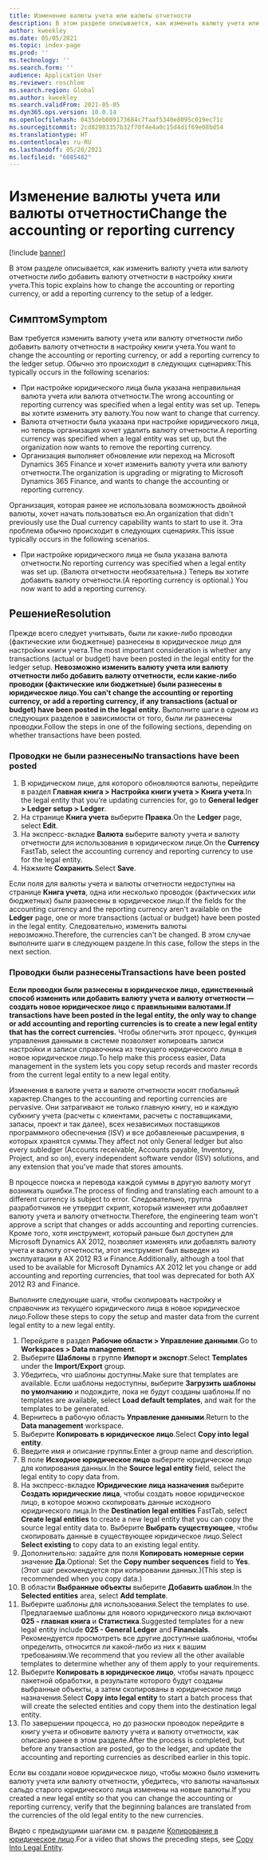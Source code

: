 ```yaml
---
title: Изменение валюты учета или валюты отчетности
description: В этом разделе описывается, как изменить валюту учета или валюту отчетности либо добавить валюту отчетности в настройку книги учета.
author: kweekley
ms.date: 05/05/2021
ms.topic: index-page
ms.prod: ''
ms.technology: ''
ms.search.form: ''
audience: Application User
ms.reviewer: roschlom
ms.search.region: Global
ms.author: kweekley
ms.search.validFrom: 2021-05-05
ms.dyn365.ops.version: 10.0.14
ms.openlocfilehash: 0435deb009173684c7faaf5340e8095c019ec71c
ms.sourcegitcommit: 2cd82983357b32f70f4e4a0c15d4d1f69e08bd54
ms.translationtype: HT
ms.contentlocale: ru-RU
ms.lasthandoff: 05/20/2021
ms.locfileid: "6085482"
---
```

# <a name="change-the-accounting-or-reporting-currency"></a><span data-ttu-id="9c4c2-103">Изменение валюты учета или валюты отчетности</span><span class="sxs-lookup"><span data-stu-id="9c4c2-103">Change the accounting or reporting currency</span></span>

[!include [banner](../includes/banner.md)]

<span data-ttu-id="9c4c2-104">В этом разделе описывается, как изменить валюту учета или валюту отчетности либо добавить валюту отчетности в настройку книги учета.</span><span class="sxs-lookup"><span data-stu-id="9c4c2-104">This topic explains how to change the accounting or reporting currency, or add a reporting currency to the setup of a ledger.</span></span>

## <a name="symptom"></a><span data-ttu-id="9c4c2-105">Симптом</span><span class="sxs-lookup"><span data-stu-id="9c4c2-105">Symptom</span></span>

<span data-ttu-id="9c4c2-106">Вам требуется изменить валюту учета или валюту отчетности либо добавить валюту отчетности в настройку книги учета.</span><span class="sxs-lookup"><span data-stu-id="9c4c2-106">You want to change the accounting or reporting currency, or add a reporting currency to the ledger setup.</span></span> <span data-ttu-id="9c4c2-107">Обычно это происходит в следующих сценариях:</span><span class="sxs-lookup"><span data-stu-id="9c4c2-107">This typically occurs in the following scenarios:</span></span>

- <span data-ttu-id="9c4c2-108">При настройке юридического лица была указана неправильная валюта учета или валюта отчетности.</span><span class="sxs-lookup"><span data-stu-id="9c4c2-108">The wrong accounting or reporting currency was specified when a legal entity was set up.</span></span> <span data-ttu-id="9c4c2-109">Теперь вы хотите изменить эту валюту.</span><span class="sxs-lookup"><span data-stu-id="9c4c2-109">You now want to change that currency.</span></span>
- <span data-ttu-id="9c4c2-110">Валюта отчетности была указана при настройке юридического лица, но теперь организация хочет удалить валюту отчетности.</span><span class="sxs-lookup"><span data-stu-id="9c4c2-110">A reporting currency was specified when a legal entity was set up, but the organization now wants to remove the reporting currency.</span></span>
- <span data-ttu-id="9c4c2-111">Организация выполняет обновление или переход на Microsoft Dynamics 365 Finance и хочет изменить валюту учета или валюту отчетности.</span><span class="sxs-lookup"><span data-stu-id="9c4c2-111">The organization is upgrading or migrating to Microsoft Dynamics 365 Finance, and wants to change the accounting or reporting currency.</span></span>

<span data-ttu-id="9c4c2-112">Организация, которая ранее не использовала возможность двойной валюты, хочет начать пользоваться ею.</span><span class="sxs-lookup"><span data-stu-id="9c4c2-112">An organization that didn't previously use the Dual currency capability wants to start to use it.</span></span> <span data-ttu-id="9c4c2-113">Эта проблема обычно происходит в следующих сценариях.</span><span class="sxs-lookup"><span data-stu-id="9c4c2-113">This issue typically occurs in the following scenarios.</span></span>

- <span data-ttu-id="9c4c2-114">При настройке юридического лица не была указана валюта отчетности.</span><span class="sxs-lookup"><span data-stu-id="9c4c2-114">No reporting currency was specified when a legal entity was set up.</span></span> <span data-ttu-id="9c4c2-115">(Валюта отчетности необязательна.) Теперь вы хотите добавить валюту отчетности.</span><span class="sxs-lookup"><span data-stu-id="9c4c2-115">(A reporting currency is optional.) You now want to add a reporting currency.</span></span>

## <a name="resolution"></a><span data-ttu-id="9c4c2-116">Решение</span><span class="sxs-lookup"><span data-stu-id="9c4c2-116">Resolution</span></span>

<span data-ttu-id="9c4c2-117">Прежде всего следует учитывать, были ли какие-либо проводки (фактические или бюджетные) разнесены в юридическое лицо для настройки книги учета.</span><span class="sxs-lookup"><span data-stu-id="9c4c2-117">The most important consideration is whether any transactions (actual or budget) have been posted in the legal entity for the ledger setup.</span></span> <span data-ttu-id="9c4c2-118">**Невозможно изменить валюту учета или валюту отчетности либо добавить валюту отчетности, если какие-либо проводки (фактические или бюджетные) были разнесены в юридическое лицо.**</span><span class="sxs-lookup"><span data-stu-id="9c4c2-118">**You can't change the accounting or reporting currency, or add a reporting currency, if any transactions (actual or budget) have been posted in the legal entity.**</span></span> <span data-ttu-id="9c4c2-119">Выполните шаги в одном из следующих разделов в зависимости от того, были ли разнесены проводки.</span><span class="sxs-lookup"><span data-stu-id="9c4c2-119">Follow the steps in one of the following sections, depending on whether transactions have been posted.</span></span>

### <a name="no-transactions-have-been-posted"></a><span data-ttu-id="9c4c2-120">Проводки не были разнесены</span><span class="sxs-lookup"><span data-stu-id="9c4c2-120">No transactions have been posted</span></span>

1. <span data-ttu-id="9c4c2-121">В юридическом лице, для которого обновляются валюты, перейдите в раздел **Главная книга \> Настройка книги учета \> Книга учета**.</span><span class="sxs-lookup"><span data-stu-id="9c4c2-121">In the legal entity that you're updating currencies for, go to **General ledger \> Ledger setup \> Ledger**.</span></span>
2. <span data-ttu-id="9c4c2-122">На странице **Книга учета** выберите **Правка**.</span><span class="sxs-lookup"><span data-stu-id="9c4c2-122">On the **Ledger** page, select **Edit**.</span></span>
3. <span data-ttu-id="9c4c2-123">На экспресс-вкладке **Валюта** выберите валюту учета и валюту отчетности для использования в юридическом лице.</span><span class="sxs-lookup"><span data-stu-id="9c4c2-123">On the **Currency** FastTab, select the accounting currency and reporting currency to use for the legal entity.</span></span>
4. <span data-ttu-id="9c4c2-124">Нажмите **Сохранить**.</span><span class="sxs-lookup"><span data-stu-id="9c4c2-124">Select **Save**.</span></span>

<span data-ttu-id="9c4c2-125">Если поля для валюты учета и валюты отчетности недоступны на странице **Книга учета**, одна или несколько проводок (фактических или бюджетных) были разнесены в юридическое лицо.</span><span class="sxs-lookup"><span data-stu-id="9c4c2-125">If the fields for the accounting currency and the reporting currency aren't available on the **Ledger** page, one or more transactions (actual or budget) have been posted in the legal entity.</span></span> <span data-ttu-id="9c4c2-126">Следовательно, изменить валюты невозможно.</span><span class="sxs-lookup"><span data-stu-id="9c4c2-126">Therefore, the currencies can't be changed.</span></span> <span data-ttu-id="9c4c2-127">В этом случае выполните шаги в следующем разделе.</span><span class="sxs-lookup"><span data-stu-id="9c4c2-127">In this case, follow the steps in the next section.</span></span>

### <a name="transactions-have-been-posted"></a><span data-ttu-id="9c4c2-128">Проводки были разнесены</span><span class="sxs-lookup"><span data-stu-id="9c4c2-128">Transactions have been posted</span></span>

<span data-ttu-id="9c4c2-129">**Если проводки были разнесены в юридическое лицо, единственный способ изменить или добавить валюту учета и валюту отчетности — создать новое юридическое лицо с правильными валютами.**</span><span class="sxs-lookup"><span data-stu-id="9c4c2-129">**If transactions have been posted in the legal entity, the only way to change or add accounting and reporting currencies is to create a new legal entity that has the correct currencies.**</span></span> <span data-ttu-id="9c4c2-130">Чтобы облегчить этот процесс, функция управления данными в системе позволяет копировать записи настройки и записи справочника из текущего юридического лица в новое юридическое лицо.</span><span class="sxs-lookup"><span data-stu-id="9c4c2-130">To help make this process easier, Data management in the system lets you copy setup records and master records from the current legal entity to a new legal entity.</span></span>

<span data-ttu-id="9c4c2-131">Изменения в валюте учета и валюте отчетности носят глобальный характер.</span><span class="sxs-lookup"><span data-stu-id="9c4c2-131">Changes to the accounting and reporting currencies are pervasive.</span></span> <span data-ttu-id="9c4c2-132">Они затрагивают не только главную книгу, но и каждую субкнигу учета (расчеты с клиентами, расчеты с поставщиками, запасы, проект и так далее), всех независимых поставщиков программного обеспечения (ISV) и все добавленные расширения, в которых хранятся суммы.</span><span class="sxs-lookup"><span data-stu-id="9c4c2-132">They affect not only General ledger but also every subledger (Accounts receivable, Accounts payable, Inventory, Project, and so on), every independent software vendor (ISV) solutions, and any extension that you've made that stores amounts.</span></span>

<span data-ttu-id="9c4c2-133">В процессе поиска и перевода каждой суммы в другую валюту могут возникать ошибки.</span><span class="sxs-lookup"><span data-stu-id="9c4c2-133">The process of finding and translating each amount to a different currency is subject to error.</span></span> <span data-ttu-id="9c4c2-134">Следовательно, группа разработчиков не утвердит скрипт, который изменяет или добавляет валюту учета и валюту отчетности.</span><span class="sxs-lookup"><span data-stu-id="9c4c2-134">Therefore, the engineering team won't approve a script that changes or adds accounting and reporting currencies.</span></span> <span data-ttu-id="9c4c2-135">Кроме того, хотя инструмент, который раньше был доступен для Microsoft Dynamics AX 2012, позволяет изменять или добавлять валюту учета и валюту отчетности, этот инструмент был выведен из эксплуатации в AX 2012 R3 и Finance.</span><span class="sxs-lookup"><span data-stu-id="9c4c2-135">Additionally, although a tool that used to be available for Microsoft Dynamics AX 2012 let you change or add accounting and reporting currencies, that tool was deprecated for both AX 2012 R3 and Finance.</span></span>

<span data-ttu-id="9c4c2-136">Выполните следующие шаги, чтобы скопировать настройку и справочник из текущего юридического лица в новое юридическое лицо.</span><span class="sxs-lookup"><span data-stu-id="9c4c2-136">Follow these steps to copy the setup and master data from the current legal entity to a new legal entity.</span></span>

1. <span data-ttu-id="9c4c2-137">Перейдите в раздел **Рабочие области \> Управление данными**.</span><span class="sxs-lookup"><span data-stu-id="9c4c2-137">Go to **Workspaces \> Data management**.</span></span>
2. <span data-ttu-id="9c4c2-138">Выберите **Шаблоны** в группе **Импорт и экспорт**.</span><span class="sxs-lookup"><span data-stu-id="9c4c2-138">Select **Templates** under the **Import/Export** group.</span></span>
3. <span data-ttu-id="9c4c2-139">Убедитесь, что шаблоны доступны.</span><span class="sxs-lookup"><span data-stu-id="9c4c2-139">Make sure that templates are available.</span></span> <span data-ttu-id="9c4c2-140">Если шаблоны недоступны, выберите **Загрузить шаблоны по умолчанию** и подождите, пока не будут созданы шаблоны.</span><span class="sxs-lookup"><span data-stu-id="9c4c2-140">If no templates are available, select **Load default templates**, and wait for the templates to be generated.</span></span>
4. <span data-ttu-id="9c4c2-141">Вернитесь в рабочую область **Управление данными**.</span><span class="sxs-lookup"><span data-stu-id="9c4c2-141">Return to the **Data management** workspace.</span></span>
5. <span data-ttu-id="9c4c2-142">Выберите **Копировать в юридическое лицо**.</span><span class="sxs-lookup"><span data-stu-id="9c4c2-142">Select **Copy into legal entity**.</span></span>
6. <span data-ttu-id="9c4c2-143">Введите имя и описание группы.</span><span class="sxs-lookup"><span data-stu-id="9c4c2-143">Enter a group name and description.</span></span>
7. <span data-ttu-id="9c4c2-144">В поле **Исходное юридическое лицо** выберите юридическое лицо для копирования данных.</span><span class="sxs-lookup"><span data-stu-id="9c4c2-144">In the **Source legal entity** field, select the legal entity to copy data from.</span></span>
8. <span data-ttu-id="9c4c2-145">На экспресс-вкладке **Юридические лица назначения** выберите **Создать юридические лица**, чтобы создать новое юридическое лицо, в которое можно скопировать данные исходного юридического лица.</span><span class="sxs-lookup"><span data-stu-id="9c4c2-145">In the **Destination legal entities** FastTab, select **Create legal entities** to create a new legal entity that you can copy the source legal entity data to.</span></span> <span data-ttu-id="9c4c2-146">Выберите **Выбрать существующее**, чтобы скопировать данные в существующее юридическое лицо.</span><span class="sxs-lookup"><span data-stu-id="9c4c2-146">Select **Select existing** to copy data to an existing legal entity.</span></span>
9. <span data-ttu-id="9c4c2-147">Дополнительно: задайте для поля **Копировать номерные серии** значение **Да**.</span><span class="sxs-lookup"><span data-stu-id="9c4c2-147">Optional: Set the **Copy number sequences** field to **Yes**.</span></span> <span data-ttu-id="9c4c2-148">(Этот шаг рекомендуется при копировании данных.)</span><span class="sxs-lookup"><span data-stu-id="9c4c2-148">(This step is recommended when you copy data.)</span></span>
10. <span data-ttu-id="9c4c2-149">В области **Выбранные объекты** выберите **Добавить шаблон**.</span><span class="sxs-lookup"><span data-stu-id="9c4c2-149">In the **Selected entities** area, select **Add template**.</span></span>
11. <span data-ttu-id="9c4c2-150">Выберите шаблоны для использования.</span><span class="sxs-lookup"><span data-stu-id="9c4c2-150">Select the templates to use.</span></span> <span data-ttu-id="9c4c2-151">Предлагаемые шаблоны для нового юридического лица включают **025 - главная книга** и **Статистика**.</span><span class="sxs-lookup"><span data-stu-id="9c4c2-151">Suggested templates for a new legal entity include **025 - General Ledger** and **Financials**.</span></span> <span data-ttu-id="9c4c2-152">Рекомендуется просмотреть все другие доступные шаблоны, чтобы определить, относится ли какой-либо из них к вашим требованиям.</span><span class="sxs-lookup"><span data-stu-id="9c4c2-152">We recommend that you review all the other available templates to determine whether any of them apply to your requirements.</span></span>
12. <span data-ttu-id="9c4c2-153">Выберите **Копировать в юридическое лицо**, чтобы начать процесс пакетной обработки, в результате которого будут созданы выбранные объекты, а затем скопированы в юридическое лицо назначения.</span><span class="sxs-lookup"><span data-stu-id="9c4c2-153">Select **Copy into legal entity** to start a batch process that will create the selected entities and copy them into the destination legal entity.</span></span>
13. <span data-ttu-id="9c4c2-154">По завершении процесса, но до разноски проводок перейдите в книгу учета и обновите валюту учета и валюту отчетности, как описано ранее в этом разделе.</span><span class="sxs-lookup"><span data-stu-id="9c4c2-154">After the process is completed, but before any transaction are posted, go to the ledger, and update the accounting and reporting currencies as described earlier in this topic.</span></span>

<span data-ttu-id="9c4c2-155">Если вы создали новое юридическое лицо, чтобы можно было изменить валюту учета или валюту отчетности, убедитесь, что валюты начальных сальдо старого юридического лица изменены на новые валюты.</span><span class="sxs-lookup"><span data-stu-id="9c4c2-155">If you created a new legal entity so that you can change the accounting or reporting currency, verify that the beginning balances are translated from the currencies of the old legal entity to the new currencies.</span></span>

<span data-ttu-id="9c4c2-156">Видео с предыдущими шагами см. в разделе [Копирование в юридическое лицо](https://community.dynamics.com/365/b/techtalks/posts/copy-into-legal-entity-october-24-2017).</span><span class="sxs-lookup"><span data-stu-id="9c4c2-156">For a video that shows the preceding steps, see [Copy Into Legal Entity](https://community.dynamics.com/365/b/techtalks/posts/copy-into-legal-entity-october-24-2017).</span></span>
